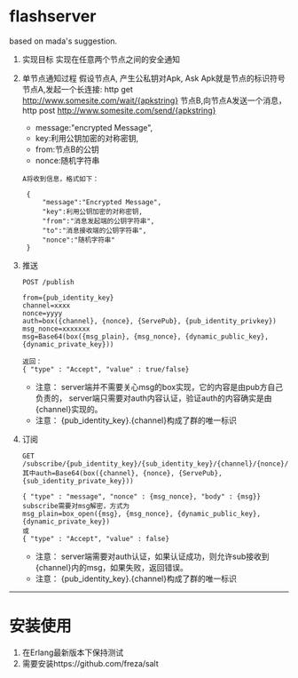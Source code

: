 flashserver
===========

based on mada's suggestion.


1. 实现目标
   实现在任意两个节点之间的安全通知

2. 单节点通知过程
   假设节点A, 产生公私钥对Apk, Ask
   Apk就是节点的标识符号
   节点A,发起一个长连接: http get http://www.somesite.com/wait/{apkstring}
   节点B,向节点A发送一个消息， http post http://www.somesite.com/send/{apkstring}

   * message:"encrypted Message",
   * key:利用公钥加密的对称密钥,
   * from:节点B的公钥
   * nonce:随机字符串

   ```
   A将收到信息，格式如下：

    {
        "message":"Encrypted Message",
        "key":利用公钥加密的对称密钥,
        "from":"消息发起端的公钥字符串",
        "to":"消息接收端的公钥字符串",
        "nonce":"随机字符串"
    }
   ```

3. 推送

   ```
   POST /publish

   from={pub_identity_key}
   channel=xxxx
   nonce=yyyy
   auth=box({channel}, {nonce}, {ServePub}, {pub_identity_privkey})
   msg_nonce=xxxxxxx
   msg=Base64(box({msg_plain}, {msg_nonce}, {dynamic_public_key}, {dynamic_private_key}))

   返回：
   { "type" : "Accept", "value" : true/false}
   ```

   * 注意： server端并不需要关心msg的box实现，它的内容是由pub方自己负责的， server端只需要对auth内容认证，验证auth的内容确实是由{channel}实现的。
   * 注意： {pub_identity_key}.{channel}构成了群的唯一标识

4. 订阅

   ```
   GET /subscribe/{pub_identity_key}/{sub_identity_key}/{channel}/{nonce}/{auth}
   其中auth=Base64(box({channel}, {nonce}, {ServePub}, {sub_identity_private_key}))

   { "type" : "message", "nonce" : {msg_nonce}, "body" : {msg}}
   subscribe需要对msg解密，方式为
   msg_plain=box_open({msg}, {msg_nonce}, {dynamic_public_key}, {dynamic_private_key})
   或
   { "type" : "Accept", "value" : false}

   ```

   * 注意： server端需要对auth认证，如果认证成功，则允许sub接收到{channel}内的msg，如果失败，返回错误。
   * 注意： {pub_identity_key}.{channel}构成了群的唯一标识

-------------------------------------------------------------------------

安装使用
========
1. 在Erlang最新版本下保持测试
2. 需要安装https://github.com/freza/salt

